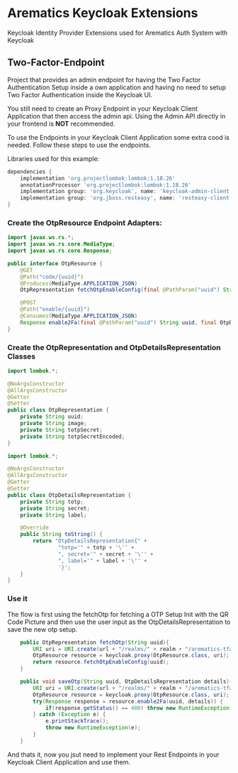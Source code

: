 # Arematics Keycloak Extensions
Keycloak Identity Provider Extensions used for Arematics Auth System with Keycloak

## Two-Factor-Endpoint
Project that provides an admin endpoint for having the Two Factor Authentication Setup inside a own application and having no need to setup Two Factor Authentication inside the Keycloak UI.

You still need to create an Proxy Endpoint in your Keycloak Client Application that then access the admin api. Using the Admin API directly in your frontend is **NOT** recommended.

To use the Endpoints in your Keycloak Client Application some extra cood is needed. 
Follow these steps to use the endpoints.

Libraries used for this example:

```groovy
dependencies {
    implementation 'org.projectlombok:lombok:1.18.26'
    annotationProcessor 'org.projectlombok:lombok:1.18.26'
    implementation group: 'org.keycloak', name: 'keycloak-admin-client', version: '20.0.3'
    implementation group: 'org.jboss.resteasy', name: 'resteasy-client', version: '5.0.2.Final'
}
```
### Create the OtpResource Endpoint Adapters:

```java
import javax.ws.rs.*;
import javax.ws.rs.core.MediaType;
import javax.ws.rs.core.Response;

public interface OtpResource {
    @GET
    @Path("code/{uuid}")
    @Produces(MediaType.APPLICATION_JSON)
    OtpRepresentation fetchOtpEnableConfig(final @PathParam("uuid") String uuid);

    @POST
    @Path("enable/{uuid}")
    @Consumes(MediaType.APPLICATION_JSON)
    Response enable2Fa(final @PathParam("uuid") String uuid, final OtpDetailsRepresentation optDetails);
}
```
### Create the OtpRepresentation and OtpDetailsRepresentation Classes

```java
import lombok.*;

@NoArgsConstructor
@AllArgsConstructor
@Getter
@Setter
public class OtpRepresentation {
    private String uuid;
    private String image;
    private String totpSecret;
    private String totpSecretEncoded;
}
```
```java
import lombok.*;

@NoArgsConstructor
@AllArgsConstructor
@Getter
@Setter
public class OtpDetailsRepresentation {
    private String totp;
    private String secret;
    private String label;

    @Override
    public String toString() {
        return "OtpDetailsRepresentation{" +
                "totp='" + totp + '\'' +
                ", secret='" + secret + '\'' +
                ", label='" + label + '\'' +
                '}';
    }
}
```

### Use it
The flow is first using the fetchOtp for fetching a OTP Setup Init with the QR Code Picture and then use the user input as the OtpDetailsRepresentation to save the new otp setup.

```java
    public OtpRepresentation fetchOtp(String uuid){
        URI uri = URI.create(url + "/realms/" + realm + "/arematics-tfa/");
        OtpResource resource = keycloak.proxy(OtpResource.class, uri);
        return resource.fetchOtpEnableConfig(uuid);
    }

    public void saveOtp(String uuid, OtpDetailsRepresentation details){
        URI uri = URI.create(url + "/realms/" + realm + "/arematics-tfa/");
        OtpResource resource = keycloak.proxy(OtpResource.class, uri);
        try(Response response = resource.enable2Fa(uuid, details)) {
            if(response.getStatus() == 400) throw new RuntimeException("Setup failed");
        } catch (Exception e) {
            e.printStackTrace();
            throw new RuntimeException(e);
        }
    }
```

And thats it, now you jsut need to implement your Rest Endpoints in your Keycloak Client Application and use them.
